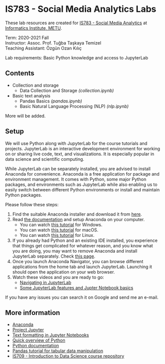 # IS783 - Social Media Analytics Labs

These lab resources are created for [IS783 - Social Media Analytics](https://catalog.metu.edu.tr/course.php?prog=901&course_code=9010783) at [Informatics Institute, METU](https://ii.metu.edu.tr/).

Term: 2020-2021 Fall  
Instructor: Assoc. Prof. Tuğba Taşkaya Temizel  
Teaching Assistant: Özgün Ozan Kılıç

Lab requirements: Basic Python knowledge and access to JupyterLab

## Contents

* Collection and storage
    * Data Collection and Storage _(collection.ipynb)_
* Basic text analysis
    * Pandas Basics _(pandas.ipynb)_
    * Basic Natural Language Processing (NLP) _(nlp.ipynb)_

More will be added.

## Setup

We will use Python along with JupyterLab for the course tutorials and projects. JupyterLab is an interactive development environment for working on or sharing live code, text, and visualizations. It is especially popular in data science and scientific computing.

While JupyterLab can be separately installed, you are advised to install Anaconda for convenience. Anaconda is a free application for package and environment management. It comes with Python, some major Python packages, and environments such as JupyterLab while also enabling us to easily switch between different Python environments or install and maintain Python packages.

Please follow these steps:
1. Find the suitable Anaconda installer and download it from [here](https://www.anaconda.com/products/individual).
1. Read [the documentation](https://docs.anaconda.com/anaconda/install/) and setup Anaconda on your computer.
    * You can watch [this tutorial](https://youtu.be/30oXSTTF9p8?t=106) for Windows.
    * You can watch [this tutorial](https://youtu.be/2JeoNlCcLOM?t=14) for macOS.
    * You can watch [this tutorial](https://www.youtube.com/watch?v=WFswV4J2ZEs&feature=&t=22) for Linux.
1. If you already had Python and an existing IDE installed, you experience that things get complicated for whatever reason, and you know what you are doing, you may want to remove Anaconda and install JupyterLab separately. Check [this page](https://jupyterlab.readthedocs.io/en/stable/getting_started/installation.html).
1. Once you launch Anaconda Navigator, you can browse different applications from the home tab and launch JupyterLab. Launching it should open the application on your web browser.
1. Watch these videos and you are ready to go:
    * [Navigating in JupyterLab](https://youtu.be/KyrJBlJB_po?t=8)
    * [Some JupyterLab features and Jupter Notebook basics](https://www.youtube.com/watch?v=A5YyoCKxEOU)

If you have any issues you can search it on Google and send me an e-mail.

## More information

* [Anaconda](https://www.anaconda.com/)
* [Project Jupyter](https://jupyter.org/)
* [Text formatting in Jupyter Notebooks](https://jupyter-notebook.readthedocs.io/en/stable/examples/Notebook/Working%20With%20Markdown%20Cells.html)
* [Quick overview of Python](https://www.youtube.com/watch?v=I2wURDqiXdM)
* [Python documentation](https://docs.python.org/3/)
* [Pandas tutorial for tabular data manipulation](https://www.youtube.com/watch?v=e60ItwlZTKM)
* [IS709 - Introduction to Data Science course repository](https://github.com/eceisik/IntroductionToDataScience)